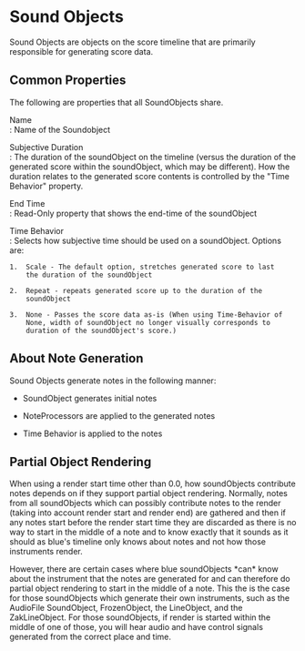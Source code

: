 # Sound Objects

Sound Objects are objects on the score timeline that are primarily
responsible for generating score data.

## Common Properties

The following are properties that all SoundObjects share.

Name  
:   Name of the Soundobject

Subjective Duration  
:   The duration of the soundObject on the timeline (versus the duration
    of the generated score within the soundObject, which may be
    different). How the duration relates to the generated score contents
    is controlled by the "Time Behavior" property.

End Time  
:   Read-Only property that shows the end-time of the soundObject

Time Behavior  
:   Selects how subjective time should be used on a soundObject. Options
    are:
    
    1.  Scale - The default option, stretches generated score to last
        the duration of the soundObject
    
    2.  Repeat - repeats generated score up to the duration of the
        soundObject
    
    3.  None - Passes the score data as-is (When using Time-Behavior of
        None, width of soundObject no longer visually corresponds to
        duration of the soundObject's score.)

##  About Note Generation

Sound Objects generate notes in the following manner:

  - SoundObject generates initial notes

  - NoteProcessors are applied to the generated notes

  - Time Behavior is applied to the notes

## Partial Object Rendering

When using a render start time other than 0.0, how soundObjects
contribute notes depends on if they support partial object rendering.
Normally, notes from all soundObjects which can possibly contribute
notes to the render (taking into account render start and render end)
are gathered and then if any notes start before the render start time
they are discarded as there is no way to start in the middle of a note
and to know exactly that it sounds as it should as blue's timeline only
knows about notes and not how those instruments render.

However, there are certain cases where blue soundObjects \*can\* know
about the instrument that the notes are generated for and can therefore
do partial object rendering to start in the middle of a note. This the
is the case for those soundObjects which generate their own instruments,
such as the AudioFile SoundObject, FrozenObject, the LineObject, and the
ZakLineObject. For those soundObjects, if render is started within the
middle of one of those, you will hear audio and have control signals
generated from the correct place and time.
